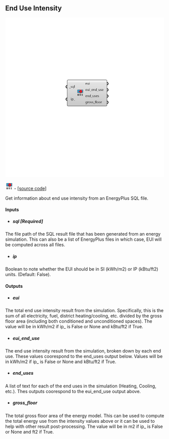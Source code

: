 ## End Use Intensity

![](../../images/components/End_Use_Intensity.png)

![](../../images/icons/End_Use_Intensity.png) - [[source code]](https://github.com/ladybug-tools/honeybee-grasshopper-energy/blob/master/honeybee_grasshopper_energy/src//HB%20End%20Use%20Intensity.py)


Get information about end use intensity from an EnergyPlus SQL file. 



#### Inputs
* ##### sql [Required]
The file path of the SQL result file that has been generated from an energy simulation. This can also be a list of EnergyPlus files in which case, EUI will be computed across all files. 
* ##### ip 
Boolean to note whether the EUI should be in SI (kWh/m2) or IP (kBtu/ft2) units. (Default: False). 

#### Outputs
* ##### eui
The total end use intensity result from the simulation. Specifically, this is the sum of all electricity, fuel, district heating/cooling, etc. divided by the gross floor area (including both conditioned and unconditioned spaces). The value will be in kWh/m2 if ip_ is False or None and kBtu/ft2 if True. 
* ##### eui_end_use
The end use intensity result from the simulation, broken down by each end use. These values coorespond to the end_uses output below. Values will be in kWh/m2 if ip_ is False or None and kBtu/ft2 if True. 
* ##### end_uses
A list of text for each of the end uses in the simulation (Heating, Cooling, etc.). Thes outputs coorespond to the eui_end_use output above. 
* ##### gross_floor
The total gross floor area of the energy model. This can be used to compute the total energy use from the intensity values above or it can be used to help with other result post-processing. The value will be in m2 if ip_ is False or None and ft2 if True. 